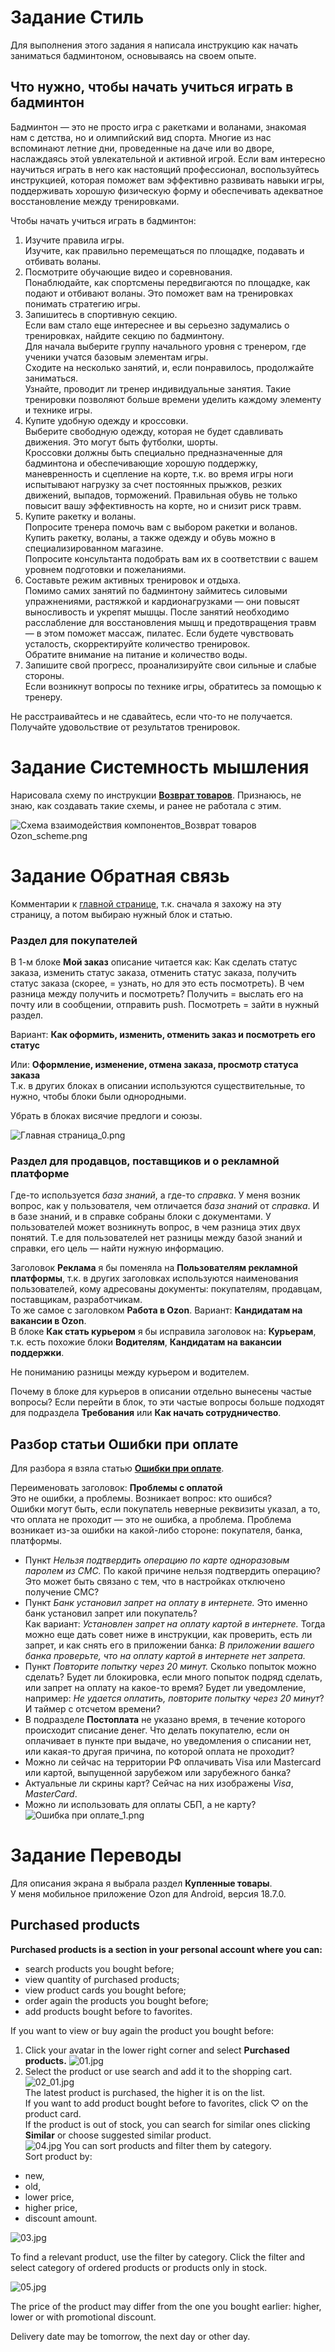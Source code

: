 # Задание Стиль
Для выполнения этого задания я написала инструкцию как начать заниматься бадминтоном, основываясь на своем опыте.  

## Что нужно, чтобы начать учиться играть в бадминтон ##
Бадминтон — это не просто игра с ракетками и воланами, знакомая нам с детства, но и олимпийский вид спорта. Многие из нас вспоминают летние дни, проведенные на даче или во дворе, наслаждаясь этой увлекательной и активной игрой. Если вам интересно научиться играть в него как настоящий профессионал, воспользуйтесь инструкцией, которая поможет вам эффективно развивать навыки игры, поддерживать хорошую физическую форму и обеспечивать адекватное восстановление между тренировками.

Чтобы начать учиться играть в бадминтон:
1. Изучите правила игры.  
Изучите, как правильно перемещаться по площадке, подавать и отбивать воланы.   
2. Посмотрите обучающие видео и соревнования.  
Понаблюдайте, как спортсмены передвигаются по площадке, как подают и отбивают воланы. Это поможет вам на тренировках понимать стратегию игры.
3. Запишитесь в спортивную секцию.  
Если вам стало еще интереснее и вы серьезно задумались о тренировках, найдите секцию по бадминтону.  
Для начала выберите группу начального уровня с тренером, где ученики учатся базовым элементам игры.  
Сходите на несколько занятий, и, если понравилось, продолжайте заниматься.  
Узнайте, проводит ли тренер индивидуальные занятия. Такие тренировки позволяют больше времени уделить каждому элементу и технике игры.    
3. Купите удобную одежду и кроссовки.  
Выберите свободную одежду, которая не будет сдавливать движения. Это могут быть футболки, шорты.   
Кроссовки должны быть специально предназначенные для бадминтона и обеспечивающие хорошую поддержку, маневренность и сцепление на корте, т.к. во время игры ноги испытывают нагрузку за счет постоянных прыжков, резких движений, выпадов, торможений. Правильная обувь не только повысит вашу эффективность на корте, но и снизит риск травм. 
4. Купите ракетку и воланы.  
Попросите тренера помочь вам с выбором ракетки и воланов.  
Купить ракетку, воланы, а также одежду и обувь можно в специализированном магазине.  
Попросите консультанта подобрать вам их в соответствии с вашем уровнем подготовки и пожеланиями.
6. Составьте режим активных тренировок и отдыха.  
Помимо самих занятий по бадминтону займитесь силовыми упражнениями, растяжкой и кардионагрузками — они повысят выносливость и укрепят мышцы.
После занятий необходимо расслабление для восстановления мышц и предотвращения травм — в этом поможет массаж, пилатес.
Если будете чувствовать усталость, скорректируйте количество тренировок.  
Обратите внимание на питание и количество воды.
7. Запишите свой прогресс, проанализируйте свои сильные и слабые стороны.       
Если возникнут вопросы по технике игры, обратитесь за помощью к тренеру.

Не расстраивайтесь и не сдавайтесь, если что-то не получается. Получайте удовольствие от результатов тренировок.


# Задание Системность мышления  
Нарисовала схему по инструкции [**Возврат товаров**](https://docs.ozon.ru/common/otmena-i-vozvrat-zakaza/kak-vernut-tovar/?country=RU). 
Признаюсь, не знаю, как создавать такие схемы, и ранее не работала с этим.

![Схема взаимодействия компонентов_Возврат товаров Ozon_scheme.png](https://github.com/dariatim/instructions-Ozon/blob/07b7956ed6b926a14dde02337248f2d7aecf5f24/%D0%A1%D1%85%D0%B5%D0%BC%D0%B0%20%D0%B2%D0%B7%D0%B0%D0%B8%D0%BC%D0%BE%D0%B4%D0%B5%D0%B9%D1%81%D1%82%D0%B2%D0%B8%D1%8F%20%D0%BA%D0%BE%D0%BC%D0%BF%D0%BE%D0%BD%D0%B5%D0%BD%D1%82%D0%BE%D0%B2_%D0%92%D0%BE%D0%B7%D0%B2%D1%80%D0%B0%D1%82%20%D1%82%D0%BE%D0%B2%D0%B0%D1%80%D0%BE%D0%B2%20Ozon_scheme.png)


# Задание Обратная связь
Комментарии к [главной странице](https://docs.ozon.ru/main/), т.к. сначала я захожу на эту страницу, а потом выбираю нужный блок и статью.  

### Раздел для покупателей ###   
В 1-м блоке **Мой заказ** описание читается как: Как сделать статус заказа, изменить статус заказа, отменить статус заказа, получить статус заказа (скорее, = узнать, но для это есть посмотреть).
В чем разница между получить и посмотреть? Получить = выслать его на почту или в сообщении, отправить push. Посмотреть = зайти в нужный раздел.

Вариант: **Как оформить, изменить, отменить заказ и посмотреть его статус**

Или: **Оформление, изменение, отмена заказа, просмотр статуса заказа**  
Т.к. в других блоках в описании используются существительные, то нужно, чтобы блоки были однородными.

Убрать в блоках висячие предлоги и союзы. 

![Главная страница_0.png](https://github.com/dariatim/Instructions/blob/d8e7856686f2e12f012b6e2dbc1d6f52facf23e7/%D0%93%D0%BB%D0%B0%D0%B2%D0%BD%D0%B0%D1%8F%20%D1%81%D1%82%D1%80%D0%B0%D0%BD%D0%B8%D1%86%D0%B0_0.png)
### Раздел для продавцов, поставщиков и о рекламной платформе ###
Где-то используется *база знаний*, а где-то *справка*. У меня возник вопрос, как у пользователя, чем отличается *база знаний* от *справка*. И в базе знаний, и в справке собраны блоки с документами. У пользователей может возникнуть вопрос, в чем разница этих двух понятий. Т.е для пользователей нет разницы между базой знаний и справки, его цель — найти нужную информацию.

Заголовок **Реклама** я бы поменяла на **Пользователям рекламной платформы**, т.к. в других заголовках используются наименования пользователей, кому адресованы документы: покупателям, продавцам, поставщикам, разработчикам.   
То же самое с заголовком **Работа в Ozon**. Вариант: **Кандидатам на вакансии в Ozon**.  
В блоке **Как стать курьером** я бы исправила заголовок на: **Курьерам**, т.к. есть похожие блоки **Водителям**, **Кандидатам на вакансии поддержки**.  

Не пониманию разницы между курьером и водителем. 

Почему в блоке для курьеров в описании отдельно вынесены частые вопросы? Если перейти в блок, то эти частые вопросы больше подходят для подраздела **Требования** или **Как начать сотрудничество**. 

## Разбор статьи **Ошибки при оплате**
Для разбора я взяла статью  [**Ошибки при оплате**](https://docs.ozon.ru/common/oplata/oshibka-pri-oplate/?country=RU).  

Переименовать заголовок: **Проблемы с оплатой**  
Это не ошибки, а проблемы. Возникает вопрос: кто ошибся?   
Ошибки могут быть, если покупатель неверные реквизиты указал, а то, что оплата не проходит — это не ошибка, а проблема. Проблема возникает из-за ошибки на какой-либо стороне: покупателя, банка, платформы.    
* Пункт *Нельзя подтвердить операцию по карте одноразовым паролем из СМС.* По какой причине нельзя подтвердить операцию? Это может быть связано с тем, что в настройках отключено получение СМС?    
* Пункт *Банк установил запрет на оплату в интернете.* Это именно банк установил запрет или покупатель?  
  Как вариант: *Установлен запрет на оплату картой в интернете.* Тогда можно еще дать совет ниже в инструкции, как проверить, есть ли запрет, и как снять его в приложении банка: *В приложении вашего банка проверьте, что на оплату картой в интернете нет запрета.*   
* Пункт *Повторите попытку через 20 минут.* Сколько попыток можно сделать? Будет ли блокировка, если много попыток подряд сделать, или запрет на оплату на какое-то время? Будет ли уведомление, например: *Не удается оплатить, повторите попытку через 20 минут*? И таймер с отсчетом времени?    
* В подразделе **Постоплата** не указано время, в течение которого происходит списание денег.
Что делать покупателю, если он оплачивает в пункте при выдаче, но уведомления о списании нет, или какая-то другая причина, по которой оплата не проходит?  
* Можно ли сейчас на территории РФ оплачивать Visa или Mastercard или картой, выпущенной зарубежом или зарубежного банка?
* Актуальные ли скрины карт? Сейчас на них изображены *Visa*, *MasterCard*.  
* Можно ли использовать для оплаты СБП, а не карту?  
![Ошибка при оплате_1.png](https://github.com/dariatim/Instructions/blob/1b58f6dc2b4337bfdf54173ec0fdc422095bdacb/%D0%9E%D1%88%D0%B8%D0%B1%D0%BA%D0%B0%20%D0%BF%D1%80%D0%B8%20%D0%BE%D0%BF%D0%BB%D0%B0%D1%82%D0%B5_1.png)  

# Задание Переводы

Для описания экрана я выбрала раздел **Купленные товары**.  
У меня мобильное приложение Ozon для Android, версия 18.7.0.

## Purchased products

**Purchased products is a section in your personal account where you can:**

* search products you bought before;  
* view quantity of purchased products;  
* view product cards you bought before;  
* order again the products you bought before;  
* add products bought before to favorites.
  
If you want to view or buy again the product you bought before:
1. Click your avatar in the lower right corner and select **Purchased** **products.**
![01.jpg](https://github.com/dariatim/Instructions/blob/7efb59f9ebfa9cdf4a88161d3f9a89db882b2753/01.jpg)
2. Select the product or use search and add it to the shopping cart.
![02_01.jpg](https://github.com/dariatim/Instructions/blob/b2ae686284737679a08143c51dd0937d16d9884d/02_01.jpg)    
The latest product is purchased, the higher it is on the list.  
If you want to add product bought before to favorites, click ♡ on the product card.  
If the product is out of stock, you can search for similar ones clicking **Similar** or choose suggested similar product.  
![04.jpg](https://github.com/dariatim/Instructions/blob/0c14b5fdeceaa10b8193245c7468079eadaeb60b/04.jpg) 
You can sort products and filter them by category.  
Sort product by:
* new,  
* old,  
* lower price,  
* higher price,  
* discount amount.
     
![03.jpg](https://github.com/dariatim/Instructions/blob/6e43c95c3492b68fe8465b50a90f1f7cd5f62678/03.jpg)
   
To find a relevant product, use the filter by category. Click the filter and select category of ordered products or products only in stock.

![05.jpg](https://github.com/dariatim/Instructions/blob/c332767c9ed8e7c1d687f8944b9b4bf1432949e8/05.jpg)






The price of the product may differ from the one you bought earlier: higher, lower or with promotional discount.

Delivery date may be tomorrow, the next day or other day. 

